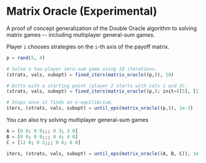 # Matrix Oracle (Experimental)
A proof of concept generalization of the Double Oracle algorithm to solving
matrix games -- including multiplayer general-sum games.

Player `i` chooses strategies on the `i`-th axis of the payoff matrix.

```julia
p = rand(5, 4)

# Solve a two-player zero-sum game using 10 iterations.
(strats, vals, subopt) = fixed_iters(matrix_oracle((p,)), 10)

# Ditto with a starting point (player 2 starts with cols 1 and 3).
(strats, vals, subopt) = fixed_iters(matrix_oracle((p,); init=([5], [1,3])), 10)

# Stops once it finds an ε-equilibrium.
iters, (strats, vals, subopt) = until_eps(matrix_oracle((p,)), 1e-3)
```

You can also try solving multiplayer general-sum games
```julia
A = [9 0; 0 9;;; 0 3; 3 0]
B = [8 0; 0 8;;; 0 4; 4 0]
C = [12 0; 0 2;;; 0 6; 6 0]

iters, (strats, vals, subopt) = until_eps(matrix_oracle((A, B, C)), 1e-3)

```
